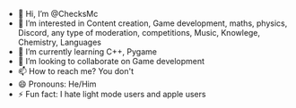 - 👋 Hi, I’m @ChecksMc
- 👀 I’m interested in Content creation, Game development, maths, physics, Discord, any type of moderation, competitions, Music, Knowlege, Chemistry, Languages
- 🌱 I’m currently learning C++, Pygame
- 💞️ I’m looking to collaborate on Game development
- 📫 How to reach me? You don't
- 😄 Pronouns: He/Him
- ⚡ Fun fact: I hate light mode users and apple users

<!---
ChecksMc/ChecksMc is a ✨ special ✨ repository because its `README.md` (this file) appears on your GitHub profile.
You can click the Preview link to take a look at your changes.
--->
